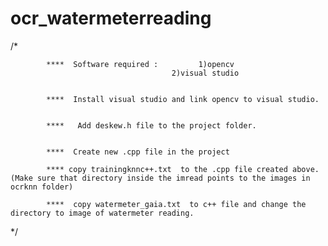 # ocr_watermeterreading

/*

            ****  Software required :         1)opencv
                                        2)visual studio


            ****  Install visual studio and link opencv to visual studio.


            ****   Add deskew.h file to the project folder.


            ****  Create new .cpp file in the project
         
            **** copy trainingknnc++.txt  to the .cpp file created above.(Make sure that directory inside the imread points to the images in ocrknn folder)

            ****  copy watermeter_gaia.txt  to c++ file and change the directory to image of watermeter reading. 



*/
